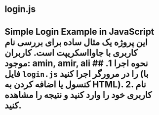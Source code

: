 # login.js
# Simple Login Example in JavaScript  این پروژه یک مثال ساده برای بررسی نام کاربری با جاوااسکریپت است.   کاربران موجود: amin, amir, ali  ## نحوه اجرا 1. فایل `login.js` را در مرورگر اجرا کنید (با کنسول یا اضافه کردن به HTML).   2. نام کاربری خود را وارد کنید و نتیجه را مشاهده کنید.
